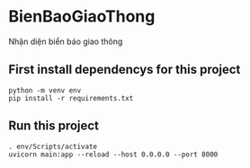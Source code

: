 # BienBaoGiaoThong
Nhận diện biển báo giao thông

## First install dependencys for this project

```shell
python -m venv env
pip install -r requirements.txt
```


## Run this project 

```shell
. env/Scripts/activate
uvicorn main:app --reload --host 0.0.0.0 --port 8000
```

